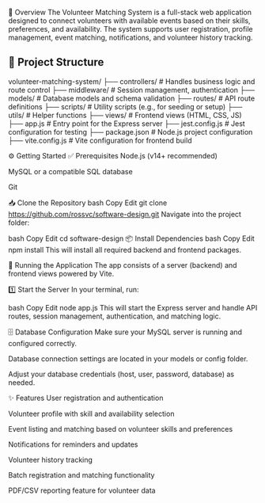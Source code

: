 📌 Overview
The Volunteer Matching System is a full-stack web application designed to connect volunteers with available events based on their skills, preferences, and availability. The system supports user registration, profile management, event matching, notifications, and volunteer history tracking.

## 📂 Project Structure

volunteer-matching-system/ ├── controllers/ # Handles business logic and route control ├── middleware/ # Session management, authentication ├── models/ # Database models and schema validation ├── routes/ # API route definitions ├── scripts/ # Utility scripts (e.g., for seeding or setup) ├── utils/ # Helper functions ├── views/ # Frontend views (HTML, CSS, JS) ├── app.js # Entry point for the Express server ├── jest.config.js # Jest configuration for testing ├── package.json # Node.js project configuration ├── vite.config.js # Vite configuration for frontend build

⚙️ Getting Started
✅ Prerequisites
Node.js (v14+ recommended)

MySQL or a compatible SQL database

Git

📥 Clone the Repository
bash
Copy
Edit
git clone https://github.com/rossvc/software-design.git
Navigate into the project folder:

bash
Copy
Edit
cd software-design
📦 Install Dependencies
bash
Copy
Edit
npm install
This will install all required backend and frontend packages.

🚀 Running the Application
The app consists of a server (backend) and frontend views powered by Vite.

1️⃣ Start the Server
In your terminal, run:

bash
Copy
Edit
node app.js
This will start the Express server and handle API routes, session management, authentication, and matching logic.

🗄️ Database Configuration
Make sure your MySQL server is running and configured correctly.

Database connection settings are located in your models or config folder.

Adjust your database credentials (host, user, password, database) as needed.

✨ Features
User registration and authentication

Volunteer profile with skill and availability selection

Event listing and matching based on volunteer skills and preferences

Notifications for reminders and updates

Volunteer history tracking

Batch registration and matching functionality

PDF/CSV reporting feature for volunteer data

